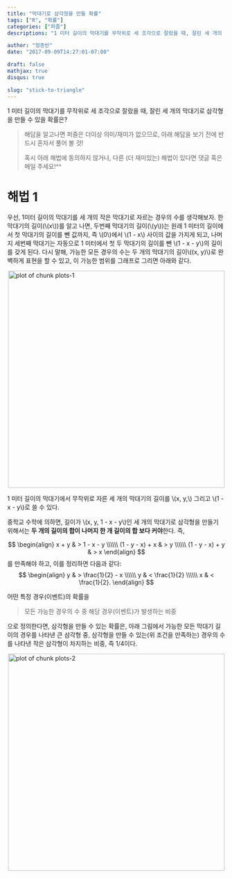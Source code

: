 ```yaml
---
title: "막대기로 삼각형을 만들 확률"
tags: ["R", "확률"]
categories: ["퍼즐"]
descriptions: "1 미터 길이의 막대기를 무작위로 세 조각으로 잘랐을 때, 잘린 세 개의 막대기로 삼각형을 만들 수 있을 확률은?"

author: "정종빈"
date: "2017-09-09T14:27:01-07:00"

draft: false
mathjax: true
disqus: true

slug: "stick-to-triangle"
---
```




1 미터 길이의 막대기를 무작위로 세 조각으로 잘랐을 때, 잘린 세 개의 막대기로
삼각형을 만들 수 있을 확률은?

<!--more-->

> 해답을 알고나면 퍼즐은 더이상 의미/재미가 없으므로, 아래 해답을 보기 전에 
> 반드시 혼자서 풀어 볼 것!
> 
> 혹시 아래 해법에 동의하지 않거나, 다른 (더 재미있는) 해법이 있다면 댓글 혹은
> 메일 주세요!^^

# 해법 1

우선, 1미터 길이의 막대기를 세 개의 작은 막대기로 자르는 경우의 수를 생각해보자.
한 막대기의 길이(\\(x\\))를 알고 나면, 두번째 막대기의 길이(\\(y\\))는 원래 1
미터의 길이에서 첫 막대기의 길이를 뺀 값까지, 즉 \\(0\\)에서 \\(1 - x\\) 사이의 
값을 가지게 되고, 나머지 세번째 막대기는 자동으로 1 미터에서 첫 두 막대기의 
길이를 뺀 \\(1 - x - y\\)의 길이를 갖게 된다.
다시 말해, 가능한 모든 경우의 수는 두 개의 막대기의 길이\\((x, y)\\)로 완벽하게 
표현을 할 수 있고, 이 가능한 범위를 그래프로 그리면 아래와 같다.

<img src="/img/posts/R/figure/plots-1-1.png" title="plot of chunk plots-1" alt="plot of chunk plots-1" width="500" style="display: block; margin: auto;" />


1 미터 길이의 막대기에서 무작위로 자른 세 개의 막대기의 길이를  \\(x, y,\\) 
그리고 \\(1 - x - y\\)로 쓸 수 있다.

중학교 수학에 의하면, 길이가 \\(x, y, 1 - x - y\\)인 세 개의 막대기로 삼각형을 
만들기 위해서는 **두 개의 길이의 합이 나머지 한 개 길이의 합 보다 커야**한다. 즉,

$$
\begin{align}
x + y & > 1 - x - y \\\\\\
(1 - y - x) + x & > y \\\\\\
(1 - y - x) + y & > x
\end{align}
$$
를 만족해야 하고, 이를 정리하면 다음과 같다:
$$
\begin{align}
y & > \frac{1}{2} - x \\\\\\
y & < \frac{1}{2} \\\\\\
x & < \frac{1}{2}. 
\end{align}
$$

어떤 특정 경우(이벤트)의 확률을 

> 모든 가능한 경우의 수 중 해당 경우(이벤트)가 발생하는 비중

으로 정의한다면, 삼각형을 만들 수 있는 확률은, 아래 그림에서 가능한 모든 막대기 
길이의 경우를 나타낸 큰 삼각형 중, 삼각형을 만들 수 있는(위 조건을 만족하는) 
경우의 수를 나타낸 작은 삼각형이 차지하는 비중, 즉 1/4이다.

<img src="/img/posts/R/figure/plots-2-1.png" title="plot of chunk plots-2" alt="plot of chunk plots-2" width="500" style="display: block; margin: auto;" />
